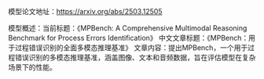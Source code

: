 模型论文地址：https://arxiv.org/abs/2503.12505

模型概述：当前标题：《MPBench: A Comprehensive Multimodal Reasoning Benchmark for Process Errors Identification》
中文文章标题：《MPBench：用于过程错误识别的全面多模态推理基准》
文章内容：提出MPBench，一个用于过程错误识别的多模态推理基准，涵盖图像、文本和音频数据，旨在评估模型在复杂场景下的性能。
